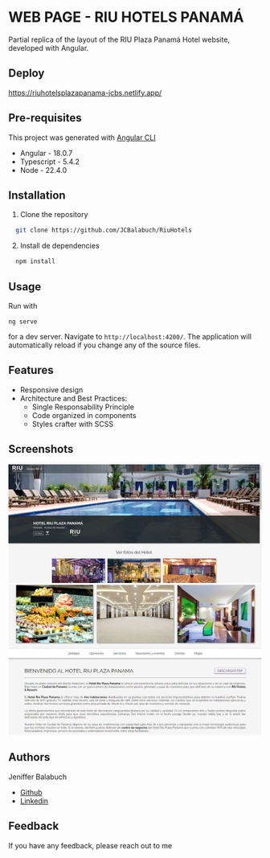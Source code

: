 # WEB PAGE - RIU HOTELS PANAMÁ

Partial replica of the layout of the RIU Plaza Panamá Hotel website, developed with Angular.

## Deploy

https://riuhotelsplazapanama-jcbs.netlify.app/

## Pre-requisites

This project was generated with [Angular CLI](https://github.com/angular/angular-cli)

- Angular - 18.0.7
- Typescript - 5.4.2
- Node - 22.4.0

## Installation

1. Clone the repository

```bash
  git clone https://github.com/JCBalabuch/RiuHotels
```

2. Install de dependencies

```bash
  npm install
```

## Usage

Run with

```
ng serve
```

for a dev server. Navigate to `http://localhost:4200/`. The application will automatically reload if you change any of the source files.

## Features

- Responsive design
- Architecture and Best Practices:
  - Single Responsability Principle
  - Code organized in components
  - Styles crafter with SCSS

## Screenshots

![alt text](image.png)
![alt text](image-1.png)

## Authors

Jeniffer Balabuch

- [Github](https://github.com/JCBalabuch)
- [Linkedin](https://www.linkedin.com/in/jenifferbalabuch/)

## Feedback

If you have any feedback, please reach out to me
